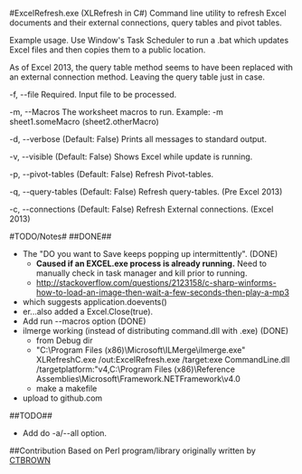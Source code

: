 #ExcelRefresh.exe (XLRefresh in C#)
Command line utility to refresh Excel documents and their external connections, query tables and pivot tables.

Example usage.  Use Window's Task Scheduler to run a .bat which updates Excel files and then copies them to a public location.  

As of Excel 2013, the query table method seems to have been replaced with an external connection method.  Leaving the query table just in case.

  -f, --file            Required. Input file to be processed.                          
                                                                                       
  -m, --Macros          The worksheet macros to run. Example: -m sheet1.someMacro (sheet2.otherMacro)                           
                                                                                       
  -d, --verbose         (Default: False) Prints all messages to standard output.                                                        
                                                                                       
  -v, --visible         (Default: False) Shows Excel while update is running.                                   
                                                                                       
  -p, --pivot-tables    (Default: False) Refresh Pivot-tables.                         
                                                                                       
  -q, --query-tables    (Default: False) Refresh query-tables. (Pre Excel 2013)        
                                                                                       
  -c, --connections     (Default: False) Refresh External connections. (Excel 2013)                                                          

#TODO/Notes#
##DONE##
 - The "DO you want to Save keeps popping up intermittently".  (DONE)
   - __Caused if an EXCEL.exe process is already running.__  Need to manually check in task manager and kill prior to running.
   - http://stackoverflow.com/questions/2123158/c-sharp-winforms-how-to-load-an-image-then-wait-a-few-seconds-then-play-a-mp3
  - which suggests application.doevents()
  - er...also added a Excel.Close(true). 
 - Add run --macros option (DONE)
 - ilmerge working (instead of distributing command.dll with .exe) (DONE)
    - from Debug dir
     - "C:\Program Files (x86)\Microsoft\ILMerge\ilmerge.exe" XLRefreshC.exe /out:ExcelRefresh.exe /target:exe CommandLine.dll /targetplatform:"v4,C:\Program Files (x86)\Reference Assemblies\Microsoft\Framework\.NETFramework\v4.0
    - make a makefile
 - upload to github.com
 
##TODO##
 - Add do -a/--all option.

##Contribution
Based on Perl program/library originally written by [CTBROWN](http://cpansearch.perl.org/src/CTBROWN/Win32-Excel-Refresh-0.02/extras/XLRefresh.pl) 
 

